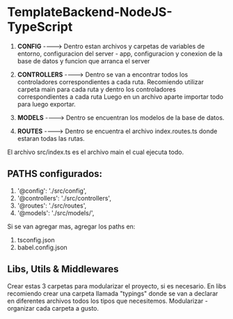 # TemplateBackend-NodeJS-TypeScript

1. **CONFIG** ----> Dentro estan archivos y carpetas de variables de entorno, configuracion del server - app, configuracion y conexion de la base de datos y funcion que arranca el server

2. **CONTROLLERS** ----> Dentro se van a encontrar todos los controladores correspondientes a cada ruta.
   Recomiendo utilizar carpeta main para cada ruta y dentro los controladores correspondientes a cada ruta
   Luego en un archivo aparte importar todo para luego exportar.

3. **MODELS** ----> Dentro se encuentran los modelos de la base de datos.

4. **ROUTES** ----> Dentro se encuentra el archivo index.routes.ts donde estaran todas las rutas.

El archivo src/index.ts es el archivo main el cual ejecuta todo.

## PATHS configurados:

1. '@config': './src/config',
2. '@controllers': './src/controllers',
3. '@routes': './src/routes',
4. '@models': './src/models/',


Si se van agregar mas, agregar los paths en:
1. tsconfig.json
2. babel.config.json




## Libs, Utils & Middlewares
Crear estas 3 carpetas para modularizar el proyecto, si es necesario.
En libs recomiendo crear una carpeta llamada "typings" donde se van a declarar en diferentes archivos todos los tipos que necesitemos.
Modularizar - organizar cada carpeta a gusto.